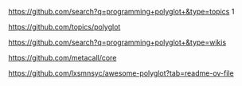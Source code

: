 




https://github.com/search?q=programming+polyglot+&type=topics    1





https://github.com/topics/polyglot


https://github.com/search?q=programming+polyglot+&type=wikis

https://github.com/metacall/core








https://github.com/lxsmnsyc/awesome-polyglot?tab=readme-ov-file
